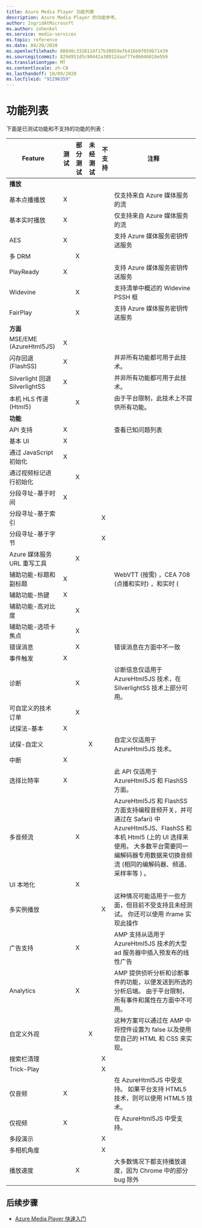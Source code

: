 ```yaml
---
title: Azure Media Player 功能列表
description: Azure Media Player 的功能参考。
author: IngridAtMicrosoft
ms.author: inhenkel
ms.service: media-services
ms.topic: reference
ms.date: 04/20/2020
ms.openlocfilehash: 88048c3328114f17b30859efb41bb9f059b71439
ms.sourcegitcommit: 829d951d5c90442a38012daaf77e86046018e5b9
ms.translationtype: MT
ms.contentlocale: zh-CN
ms.lasthandoff: 10/09/2020
ms.locfileid: "91296359"
---
```

# <a name="feature-list"></a>功能列表 #
下面是已测试功能和不支持的功能的列表：

| Feature | 测试 | 部分测试 | 未经测试 | 不支持 | 注释 |
| ------- | ------ | ---------------- | -------- | ----------- | ----- |
| **播放**                                |        |                  |          |             |                                                                                                                      |
| 基本点播播放                | X      |                  |          |             | 仅支持来自 Azure 媒体服务的流                                                                      |
| 基本实时播放                     | X      |                  |          |             | 仅支持来自 Azure 媒体服务的流                                                                      |
| AES                                     | X      |                  |          |             | 支持 Azure 媒体服务密钥传送服务                                                                   |
| 多 DRM                               |        | X                |          |             |                                                                                                                      |
| PlayReady                               | X      |                  |          |             | 支持 Azure 媒体服务密钥传送服务                                                                   |
| Widevine                                |        | X                |          |             | 支持清单中概述的 Widevine PSSH 框                                                                    |
| FairPlay                                |        | X                |          |             | 支持 Azure 媒体服务密钥传送服务                                                                   |
| **方面**                                   |        |                  |          |             |                                                                                                                      |
| MSE/EME (AzureHtml5JS)                   | X      |                  |          |             |                                                                                                                      |
| 闪存回退 (FlashSS)                 | X      |                  |          |             | 并非所有功能都可用于此技术。                                                                         |
| Silverlight 回退 SilverlightSS      | X      |                  |          |             | 并非所有功能都可用于此技术。                                                                         |
| 本机 HLS 传递 (Html5)          |        | X                |          |             | 由于平台限制，此技术上不提供所有功能。                                            |
| **功能**                                |        |                  |          |             |                                                                                                                      |
| API 支持                             | X      |                  |          |             | 查看已知问题列表                                                                                                |
| 基本 UI                                | X      |                  |          |                                                                                                                                    |
| 通过 JavaScript 初始化       | X      |                  |          |             |                                                                                                                      |
| 通过视频标记进行初始化        |        | X                |          |             |                                                                                                                      |
| 分段寻址-基于时间         | X      |                  |          |             |                                                                                                                      |
| 分段寻址-基于索引        |        |                  |          | X           |                                                                                                                      |
| 分段寻址-基于字节         |        |                  |          | X           |                                                                                                                      |
| Azure 媒体服务 URL 重写工具       |        | X                |          |             |                                                                                                                      |
| 辅助功能-标题和副标题  | X      |                 |          |             |  WebVTT (按需) ，CEA 708 (点播和实时) ，和实时 (                                                       |
| 辅助功能-热键                 | X      |                  |          |             |                                                                                                                      |
| 辅助功能-高对比度           |        | X                |          |             |                                                                                                                      |
| 辅助功能-选项卡焦点               |        | X                |          |             |                                                                                                                      |
| 错误消息                         |        | X                |          |             | 错误消息在方面中不一致                                                                         |
| 事件触发                        | X      |                  |          |             |                                                                                                                      |
| 诊断                             |        | X                |          |             | 诊断信息仅适用于 AzureHtml5JS 技术，在 SilverlightSS 技术上部分可用。 |
| 可自定义的技术订单                 |        | X                |          |             |                                                                                                                      |
| 试探法-基本                      | X      |                  |          |             |                                                                                                                      |
| 试探-自定义              |        |                  | X        |             | 自定义仅适用于 AzureHtml5JS 技术。                                                          |
| 中断                         | X      |                  |          |             |                                                                                                                      |
| 选择比特率                          | X      |                  |          |             | 此 API 仅适用于 AzureHtml5JS 和 FlashSS 方面。                                                    |
| 多音频流                      |        | X                |          |             | AzureHtml5JS 和 FlashSS 方面支持编程音频开关，并可通过在 Safari) 中 AzureHtml5JS、FlashSS 和本机 Html5 (上的 UI 选择来使用。  大多数平台需要同一编解码器专用数据来切换音频流 (相同的编解码器、频道、采样率等 ) 。 |
| UI 本地化                         |        | X                |          |             |                                                                                                                      |
| 多实例播放                 |        |                  |          | X           | 这种情况可能适用于一些方面，但目前不受支持且未经测试。 你还可以使用 iframe 实现此操作 |
| 广告支持                             |        | X                |          |             | AMP 支持从适用于 AzureHtml5JS 技术的大型 ad 服务器中插入预发布的线性广告 |
| Analytics                               |        | X                |          |             | AMP 提供侦听分析和诊断事件的功能，以便发送到所选的分析后端。  由于平台限制，所有事件和属性在方面中不可用。                                                                            |
| 自定义外观                            |        |                  | X        |             | 这种方案可以通过在 AMP 中将控件设置为 false 以及使用您自己的 HTML 和 CSS 来实现。           |
| 搜索栏清理                      |        |                  |          | X           |                                                                                                                      |
| Trick-Play                              |        |                  |          | X           |                                                                                                                      |
| 仅音频                              | X      |                  |          |           | 在 AzureHtml5JS 中受支持。 如果平台支持 HTML5 技术，则可以使用 HTML5 技术。                                                                                                        |
| 仅视频                              | X      |                  |          |           | 在 AzureHtml5JS 中受支持。                                                                                                        |
| 多段演示               |        |                  |          | X                                                                                                                                  |
| 多相机角度                  |        |                  |          | X           |                                                                                                                      |
| 播放速度                          |        | X                |          |             | 大多数情况下都支持播放速度，因为 Chrome 中的部分 bug 除外                 |

## <a name="next-steps"></a>后续步骤 ##
- [Azure Media Player 快速入门](azure-media-player-quickstart.md)